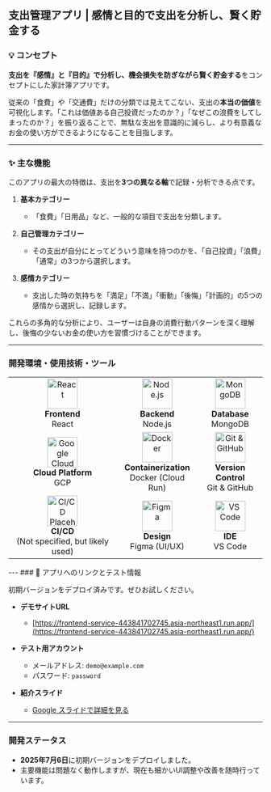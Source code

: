 ## 支出管理アプリ | 感情と目的で支出を分析し、賢く貯金する

### 💡 コンセプト

**支出を『感情』と『目的』で分析し、機会損失を防ぎながら賢く貯金する**をコンセプトにした家計簿アプリです。

従来の「食費」や「交通費」だけの分類では見えてこない、支出の**本当の価値**を可視化します。「これは価値ある自己投資だったのか？」「なぜこの浪費をしてしまったのか？」を振り返ることで、無駄な支出を意識的に減らし、より有意義なお金の使い方ができるようになることを目指します。

---

### ✨ 主な機能

このアプリの最大の特徴は、支出を**3つの異なる軸**で記録・分析できる点です。

1.  **基本カテゴリー**
    * 「食費」「日用品」など、一般的な項目で支出を分類します。

2.  **自己管理カテゴリー**
    * その支出が自分にとってどういう意味を持つのかを、「自己投資」「浪費」「通常」の3つから選択します。

3.  **感情カテゴリー**
    * 支出した時の気持ちを「満足」「不満」「衝動」「後悔」「計画的」の5つの感情から選択し、記録します。

これらの多角的な分析により、ユーザーは自身の消費行動パターンを深く理解し、後悔の少ないお金の使い方を習慣づけることができます。

---
### 開発環境・使用技術・ツール
<table>
  <tr>
    <td align="center">
      <img src="https://skillicons.dev/icons?i=react" alt="React" width="60"><br>
      <strong>Frontend</strong><br>React
    </td>
    <td align="center">
      <img src="https://skillicons.dev/icons?i=nodejs" alt="Node.js" width="60"><br>
      <strong>Backend</strong><br>Node.js
    </td>
    <td align="center">
      <img src="https://skillicons.dev/icons?i=mongodb" alt="MongoDB" width="60"><br>
      <strong>Database</strong><br>MongoDB
    </td>
  </tr>
  <tr>
    <td align="center">
      <img src="https://skillicons.dev/icons?i=gcp" alt="Google Cloud Platform" width="60"><br>
      <strong>Cloud Platform</strong><br>GCP
    </td>
    <td align="center">
      <img src="https://skillicons.dev/icons?i=docker" alt="Docker" width="60"><br>
      <strong>Containerization</strong><br>Docker (Cloud Run)
    </td>
    <td align="center">
      <img src="https://skillicons.dev/icons?i=git,github" alt="Git & GitHub" width="60"><br>
      <strong>Version Control</strong><br>Git & GitHub
    </td>
  </tr>
  <tr>
    <td align="center">
      <img src="https://skillicons.dev/icons?i=aws,azure" alt="CI/CD Placeholder" width="60"><br>
      <strong>CI/CD</strong><br>(Not specified, but likely used)
    </td>
     <td align="center">
      <img src="https://skillicons.dev/icons?i=figma" alt="Figma" width="60"><br>
      <strong>Design</strong><br>Figma (UI/UX)
    </td>
    <td align="center">
      <img src="https://skillicons.dev/icons?i=vscode" alt="VS Code" width="60"><br>
      <strong>IDE</strong><br>VS Code
    </td>
  </tr>
</table>
---
### 🚀 アプリへのリンクとテスト情報

初期バージョンをデプロイ済みです。ぜひお試しください。

* **デモサイトURL**
    * [https://frontend-service-443841702745.asia-northeast1.run.app/](https://frontend-service-443841702745.asia-northeast1.run.app/)

* **テスト用アカウント**
    * メールアドレス: `demo@example.com`
    * パスワード: `password`

* **紹介スライド**
    * [Google スライドで詳細を見る](https://docs.google.com/presentation/d/1kCcJwa1iQasOiDPaC54EaOCUNQDbPzyXZVMxWLYixso/edit?usp=sharing)

---

### 開発ステータス

* **2025年7月6日**に初期バージョンをデプロイしました。
* 主要機能は問題なく動作しますが、現在も細かいUI調整や改善を随時行っています。
